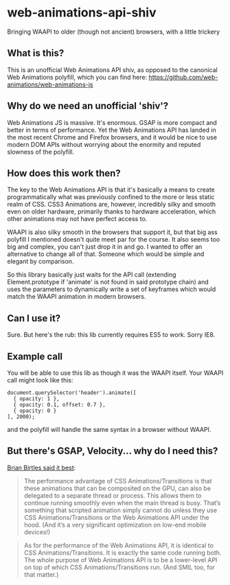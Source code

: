 # web-animations-api-shiv
Bringing WAAPI to older (though not ancient) browsers, with a little trickery

## What is this?
This is an unofficial Web Animations API shiv, as opposed to the canonical Web Animations polyfill, which you can find here: https://github.com/web-animations/web-animations-js

## Why do we need an unofficial 'shiv'?
Web Animations JS is massive. It's enormous. GSAP is more compact and better in terms of performance. Yet the Web Animations API has landed in the most recent Chrome and Firefox browsers, and it would be nice to use modern DOM APIs without worrying about the enormity and reputed slowness of the polyfill.

## How does this work then?
The key to the Web Animations API is that it's basically a means to create programmatically what was previously confined to the more or less static realm of CSS. CSS3 Animations are, however, incredibly silky and smooth even on older hardware, primarily thanks to hardware acceleration, which other animations may not have perfect access to.

WAAPI is also silky smooth in the browsers that support it, but that big ass polyfill I mentioned doesn't quite meet par for the course. It also seems too big and complex, you can't just drop it in and go. I wanted to offer an alternative to change all of that. Someone which would be simple and elegant by comparison.

So this library basically just waits for the API call (extending Element.prototype if 'animate' is not found in said prototype chain) and uses the parameters to dynamically write a set of keyframes which would match the WAAPI animation in modern browsers.

## Can I use it?
Sure. But here's the rub: this lib currently requires ES5 to work. Sorry IE8.

## Example call
You will be able to use this lib as though it was the WAAPI itself. Your WAAPI call might look like this:

    document.querySelector('header').animate([
      { opacity: 1 },
      { opacity: 0.1, offset: 0.7 },
      { opacity: 0 }
    ], 2000);

and the polyfill will handle the same syntax in a browser without WAAPI.

## But there's GSAP, Velocity... why do I need this?
[Brian Birtles said it best](https://css-tricks.com/comparison-animation-technologies/#comment-1601471):

> The performance advantage of CSS Animations/Transitions is that these animations that can be composited on the GPU, can also be delegated to a separate thread or process. This allows them to continue running smoothly even when the main thread is busy. That’s something that scripted animation simply cannot do unless they use CSS Animations/Transitions or the Web Animations API under the hood. (And it’s a very significant optimization on low-end mobile devices!)

> As for the performance of the Web Animations API, it is identical to CSS Animations/Transitions. It is exactly the same code running both. The whole purpose of Web Animations API is to be a lower-level API on top of which CSS Animations/Transitions run. (And SMIL too, for that matter.)
